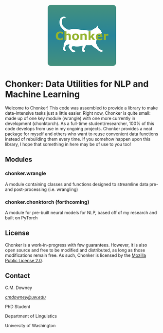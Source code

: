<p align="center"><img src="logo.png" alt="Chonker Logo" width="225" height="200"></p>

# Chonker: Data Utilities for NLP and Machine Learning

Welcome to Chonker! This code was assembled to provide a library to make data-intensive tasks just a little easier. Right now, Chonker is quite small: made up of one key module (wrangle) with one more currently in development (chonktorch). As a full-time student/researcher, 100% of this code develops from use in my ongoing projects. Chonker provides a neat package for myself and others who want to reuse convenient data functions instead of rebuilding them every time. If you somehow happen upon this library, I hope that something in here may be of use to you too!

## Modules
### chonker.wrangle
A module containing classes and functions designed to streamline data pre- and post-processing (i.e. wrangling)
### chonker.chonktorch (forthcoming)
A module for pre-built neural models for NLP, based off of my research and built on PyTorch

## License
Chonker is a work-in-progress with few guarantees. However, it is also open source and free to be modified and distributed, as long as those modifications remain free. As such, Chonker is licensed by the <a href=https://www.mozilla.org/en-US/MPL/2.0/FAQ>Mozilla Public License 2.0</a>.

## Contact
C.M. Downey

*cmdowney@uw.edu*

PhD Student

Department of Linguistics

University of Washington
